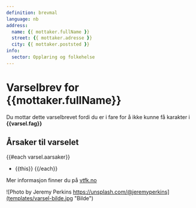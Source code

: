 ```yaml
---
definition: brevmal
language: nb
address:
  name: {{ mottaker.fullName }}
  street: {{ mottaker.adresse }}
  city: {{ mottaker.poststed }}
info:
  sector: Opplæring og folkehelse
---
```


# Varselbrev for {{mottaker.fullName}}

Du mottar dette varselbrevet fordi du er i fare for å ikke kunne få karakter i **{{varsel.fag}}**

## Årsaker til varselet

{{#each varsel.aarsaker}}
 - {{this}}
{{/each}}

Mer informasjon finner du på [vtfk.no](https://vtfk.no)

![Photo by Jeremy Perkins https://unsplash.com/@jeremyperkins](templates/varsel-bilde.jpg "Bilde")
